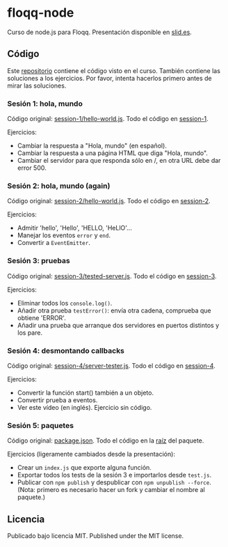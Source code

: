 # floqq-node

Curso de node.js para Floqq.
Presentación disponible en [slid.es](http://slid.es/alexfernandez/node-js-floqq).

## Código

Este [repositorio](https://github.com/alexfernandez/floqq-node) contiene el código visto en el curso.
También contiene las soluciones a los ejercicios.
Por favor, intenta hacerlos primero antes de mirar las soluciones.

### Sesión 1: hola, mundo

Código original: [session-1/hello-world.js](https://github.com/alexfernandez/floqq-node/blob/master/session-1/hello-world.js).
Todo el código en [session-1](https://github.com/alexfernandez/floqq-node/tree/master/session-1).

Ejercicios:

* Cambiar la respuesta a "Hola, mundo" (en español).
* Cambiar la respuesta a una página HTML que diga "Hola, mundo".
* Cambiar el servidor para que responda sólo en /, en otra URL debe dar error 500.

### Sesión 2: hola, mundo (again)

Código original: [session-2/hello-world.js](https://github.com/alexfernandez/floqq-node/blob/master/session-2/hello-world.js).
Todo el código en [session-2](https://github.com/alexfernandez/floqq-node/tree/master/session-2).

Ejercicios:

* Admitir 'hello', 'Hello', 'HELLO, 'HeLlO'...
* Manejar los eventos `error` y `end`.
* Convertir a `EventEmitter`.

### Sesión 3: pruebas

Código original: [session-3/tested-server.js](https://github.com/alexfernandez/floqq-node/blob/master/session-3/tested-server.js).
Todo el código en [session-3](https://github.com/alexfernandez/floqq-node/tree/master/session-3).

Ejercicios:

* Eliminar todos los `console.log()`.
* Añadir otra prueba `testError()`: envía otra cadena, comprueba que obtiene 'ERROR'.
* Añadir una prueba que arranque dos servidores en puertos distintos y los pare.

### Sesión 4: desmontando callbacks

Código original: [session-4/server-tester.js](https://github.com/alexfernandez/floqq-node/blob/master/session-4/server-tester.js).
Todo el código en [session-4](https://github.com/alexfernandez/floqq-node/tree/master/session-4).

Ejercicios:

* Convertir la función start() también a un objeto.
* Convertir prueba a eventos.
* Ver este vídeo (en inglés). Ejercicio sin código.

### Sesión 5: paquetes

Código original: [package.json](https://github.com/alexfernandez/floqq-node/blob/master/package.json).
Todo el código en la [raíz](https://github.com/alexfernandez/floqq-node/tree/master) del paquete.

Ejercicios (ligeramente cambiados desde la presentación):

* Crear un `index.js` que exporte alguna función.
* Exportar todos los tests de la sesión 3 e importarlos desde `test.js`.
* Publicar con `npm publish` y despublicar con `npm unpublish --force`.
  (Nota: primero es necesario hacer un fork y cambiar el nombre al paquete.)

## Licencia

Publicado bajo licencia MIT.
Published under the MIT license.

